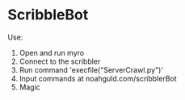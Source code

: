ScribbleBot
===========

Use:

1) Open and run myro
2) Connect to the scribbler
3) Run command 'execfile("ServerCrawl.py")'
4) Input commands at noahguld.com/scribblerBot
5) Magic
